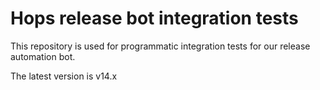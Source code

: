 # Hops release bot integration tests

This repository is used for programmatic integration tests for our release
automation bot.

The latest version is v14.x
